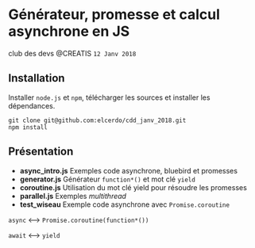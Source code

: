 # Générateur, promesse et calcul asynchrone en JS

club des devs @CREATIS `12 Janv 2018`

## Installation

Installer `node.js` et `npm`, télécharger les sources et installer les dépendances.

~~~
git clone git@github.com:elcerdo/cdd_janv_2018.git
npm install
~~~

## Présentation

* **async_intro.js** Exemples code asynchrone, bluebird et promesses
* **generator.js** Générateur `function*()` et mot clé `yield`
* **coroutine.js** Utilisation du mot clé yield pour résoudre les promesses
* **parallel.js** Exemples _multithread_
* **test_wiseau** Exemple code asynchrone avec `Promise.coroutine`

`async` <--> `Promise.coroutine(function*())`

`await` <--> `yield`
